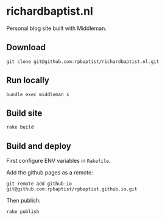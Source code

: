 # richardbaptist.nl
Personal blog site built with Middleman.

## Download

`git clone git@github.com:rpbaptist/richardbaptist.nl.git`

## Run locally
`bundle exec middleman s` 

## Build site
`rake build` 

## Build and deploy

First configure ENV variables in `Rakefile`.

Add the github pages as a remote:

`git remote add github-io git@github.com:rpbaptist/rpbaptist.github.io.git`

Then publish:

`rake publish` 
